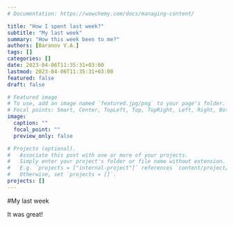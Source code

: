 ```yaml
---
# Documentation: https://wowchemy.com/docs/managing-content/

title: "How I spent last week?"
subtitle: "My last week"
summary: "How this week been to me?"
authors: [Baranov V.A.]
tags: []
categories: []
date: 2023-04-06T11:35:31+03:00
lastmod: 2023-04-06T11:35:31+03:00
featured: false
draft: false

# Featured image
# To use, add an image named `featured.jpg/png` to your page's folder.
# Focal points: Smart, Center, TopLeft, Top, TopRight, Left, Right, BottomLeft, Bottom, BottomRight.
image:
  caption: ""
  focal_point: ""
  preview_only: false

# Projects (optional).
#   Associate this post with one or more of your projects.
#   Simply enter your project's folder or file name without extension.
#   E.g. `projects = ["internal-project"]` references `content/project/deep-learning/index.md`.
#   Otherwise, set `projects = []`.
projects: []
---
```

#My last week

It was great!
